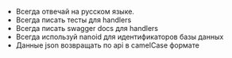 - Всегда отвечай на русском языке.
- Всегда писать тесты для handlers
- Всегда писать swagger docs для handlers
- Всегда используй nanoid для идентификаторов базы данных
- Данные json возвращать по api в camelCase формате